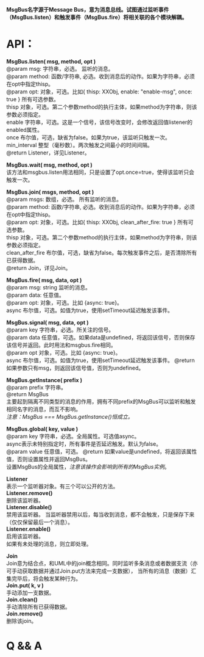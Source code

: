 ﻿**﻿MsgBus名字源于Message Bus，意为消息总线。试图通过监听事件（MsgBus.listen）和触发事件（MsgBus.fire）将相关联的各个模块解耦。**  
# API：  
**MsgBus.listen( msg, method, opt )**  
@param msg: 字符串，必选。 监听的消息。  
@param method: 函数/字符串, 必选。收到消息后的动作。如果为字符串，必须在opt中指定thisp。  
@param opt: 对象，可选。比如{ thisp: XXObj, enable: "enable-msg", once: true } 所有可选参数。  
    thisp 对象，可选。第二个参数method的执行主体，如果method为字符串，则该参数必须指定。  
    enable 字符串，可选。这是一个信号，该信号改变时，会修改返回值listener的enabled属性。  
    once 布尔值，可选，缺省为false。如果为true，该监听只触发一次。  
    min_interval 整型（毫秒数）。两次触发之间最小的时间间隔。  
@return Listener，详见Listener。  
  
**MsgBus.wait( msg, method, opt )**  
该方法和msgbus.listen用法相同，只是设置了opt.once=true，使得该监听只会触发一次。  
  
**MsgBus.join( msgs, method, opt )**  
@param msgs: 数组，必选。 所有监听的消息。  
@param method: 函数/字符串, 必选。收到消息后的动作。如果为字符串，必须在opt中指定thisp。  
@param opt: 对象，可选。比如{ thisp: XXObj, clean_after_fire: true } 所有可选参数。  
    thisp 对象，可选。第二个参数method的执行主体，如果method为字符串，则该参数必须指定。  
    clean_after_fire 布尔值，可选，缺省为false。每次触发事件之后，是否清除所有已获得数据。  
@return Join，详见Join。  

**MsgBus.fire( msg, data, opt )**  
@param msg: string 监听的消息。  
@param data: 任意值。  
@param opt: 对象，可选。比如 {async: true}。  
    async 布尔值，可选。如值为true，使用setTimeout延迟触发该事件。  

**MsgBus.signal( msg, data, opt )**  
@param key 字符串，必选。所关注的信号。  
@param data 任意值，可选。如果data是undefined，将返回该信号，否则保存该信号并返回。此时用法和msgbus.fire相同。  
@param opt  对象，可选。比如 {async: true}。  
    async 布尔值，可选。如值为true，使用setTimeout延迟触发该事件。 
@return 如果参数只有msg，则返回该信号值，否则为undefined。  

**MsgBus.getInstance( prefix )**   
@param prefix 字符串。  
@return MsgBus  
主要起到隔离不同类型的消息的作用，拥有不同prefix的MsgBus可以监听和触发相同名字的消息，而互不影响。  
*注意：MsgBus === MsgBus.getInstance()恒成立。*

**MsgBus.global( key, value )**  
@param key 字符串，必选。全局属性。可选值async。  
    async表示未特别指定时，所有事件是否延迟触发。默认为false。  
@param value 任意值，可选。
@return 如果value是undefined，将返回该属性值，否则设置属性并返回MsgBus。  
设置MsgBus的全局属性，*注意该操作会影响到所有的MsgBus实例*。  

**Listener**  
表示一个监听器对象。有三个可以公开的方法。  
**Listener.remove()**  
删除该监听器。  
**Listener.disable()**  
禁用该监听器。 
当监听器禁用以后，每当收到消息，都不会触发，只是保存下来（仅仅保留最后一个消息）。  
**Listener.enable()**  
启用该监听器。  
如果有未处理的消息，则立即处理。  

**Join**  
Join意为结合点，和UML中的join概念相同。同时监听多条消息或者数据支流（亦可手动获取数据并通过Join.put方法来完成一支数据），
当所有的消息（数据）汇集完毕后，将会触发某种行为。  
**Join.put( k, v )**  
手动添加一支数据。  
**Join.clean()**  
手动清除所有已获得数据。  
**Join.remove()**  
删除该join。  

# Q && A
